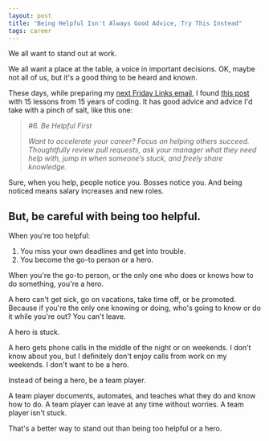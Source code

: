 ```yaml
---
layout: post
title: "Being Helpful Isn't Always Good Advice, Try This Instead"
tags: career
---
```


We all want to stand out at work.

We all want a place at the table, a voice in important decisions. OK, maybe not all of us, but it's a good thing to be heard and known.

These days, while preparing my [next Friday Links email](https://fridaylinks.beehiiv.com/subscribe), I found [this post](https://newsletter.eng-leadership.com/p/15-lessons-from-15-years-in-tech) with 15 lessons from 15 years of coding. It has good advice and advice I'd take with a pinch of salt, like this one:

> _#6. Be Helpful First_
>
> _Want to accelerate your career? Focus on helping others succeed. Thoughtfully review pull requests, ask your manager what they need help with, jump in when someone’s stuck, and freely share knowledge._

Sure, when you help, people notice you. Bosses notice you. And being noticed means salary increases and new roles.

## But, be careful with being too helpful.

When you're too helpful:
1. You miss your own deadlines and get into trouble.
2. You become the go-to person or a hero.

When you're the go-to person, or the only one who does or knows how to do something, you're a hero.

A hero can't get sick, go on vacations, take time off, or be promoted. Because if you're the only one knowing or doing, who's going to know or do it while you're out? You can't leave.

A hero is stuck.

A hero gets phone calls in the middle of the night or on weekends. I don't know about you, but I definitely don't enjoy calls from work on my weekends. I don't want to be a hero.

Instead of being a hero, be a team player.

A team player documents, automates, and teaches what they do and know how to do. A team player can leave at any time without worries. A team player isn't stuck.

That's a better way to stand out than being too helpful or a hero.
